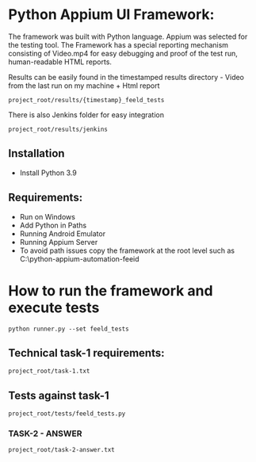 # Python Appium UI Framework:
The framework was built with Python language. 
Appium was selected for the testing tool. The Framework has a special reporting mechanism consisting of Video.mp4 for easy debugging and proof of the test run, human-readable HTML reports.

Results can be easily found in the timestamped results directory - Video from the last run on my machine + Html report

`project_root/results/{timestamp}_feeld_tests`

There is also Jenkins folder for easy integration

`project_root/results/jenkins`


## Installation
- Install Python 3.9

## Requirements:
- Run on Windows
- Add Python in Paths
- Running Android Emulator
- Running Appium Server
- To avoid path issues copy the framework at the root level such as C:\python-appium-automation-feeid

# How to run the framework and execute tests
```
python runner.py --set feeld_tests
```

## Technical task-1 requirements:
`project_root/task-1.txt`

## Tests against task-1
`project_root/tests/feeld_tests.py`

### TASK-2 - ANSWER
`project_root/task-2-answer.txt`